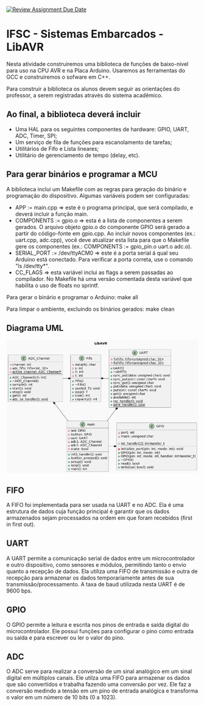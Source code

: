 [![Review Assignment Due Date](https://classroom.github.com/assets/deadline-readme-button-24ddc0f5d75046c5622901739e7c5dd533143b0c8e959d652212380cedb1ea36.svg)](https://classroom.github.com/a/He3J_i_X)
# IFSC - Sistemas Embarcados - LibAVR

Nesta atividade construiremos uma biblioteca de funções de baixo-nível para uso na CPU AVR e na Placa Arduino. Usaremos as ferramentas do GCC e construiremos o sofware em C++.

Para construir a biblioteca os alunos devem seguir as orientações do professor, a serem registradas através do sistema acadêmico.

## Ao final, a biblioteca deverá incluir

* Uma HAL para os seguintes componentes de hardware: GPIO, UART, ADC, Timer, SPI;
* Um serviço de fila de funções para escanolamento de tarefas;
* Utilitários de Fifo e Lista lineares;
* Utilitário de gerenciamento de tempo (delay, etc).

## Para gerar binários e programar a MCU

A biblioteca inclui um Makefile com as regras para geração do binário e programação do dispositivo. Algumas variáveis podem ser configuradas:

* APP := main.cpp => este é o programa principal, que será compilado, e deverá incluir a função main.
* COMPONENTS := gpio.o => esta é a lista de componentes a serem gerados. O arquivo objeto gpio.o do componente GPIO será gerado a partir do código-fonte em gpio.cpp. Ao incluir novos componentes (ex.: uart.cpp, adc.cpp), você deve atualizar esta lista para que o Makefile gere os componentes (ex.: COMPONENTS := gpio_pin.o uart.o adc.o).
* SERIAL_PORT := /dev/ttyACM0 => este é a porta serial á qual seu Arduino está conectado. Para verificar a porta correta, use o comando "ls /dev/tty*".
* CC_FLAGS => esta variável inclui as flags a serem passadas ao compilador. No Makefile há uma versão comentada desta variável que habilita o uso de floats no sprintf.

Para gerar o binário e programar o Arduino: make all

Para limpar o ambiente, excluindo os binários gerados: make clean

## Diagrama UML
![uml](figs/uml.png)

## FIFO
A FIFO foi implementada para ser usada na UART e no ADC. Ela é uma estrutura de dados cuja função principal é garantir que os dados armazenados sejam processados na ordem em que foram recebidos (first in first out).

## UART
A UART permite a comunicação serial de dados entre um microcontrolador e outro dispositivo, como sensores e módulos, permitindo tanto o envio quanto a recepção de dados. Ela utiliza uma FIFO de transmissão e outra de recepção para armazenar os dados temporariamente antes de sua transmissão/processamento. A taxa de baud utilizada nesta UART é de 9600 bps.

## GPIO
O GPIO permite a leitura e escrita nos pinos de entrada e saída digital do microcontrolador. Ele possui funções para configurar o pino como entrada ou saída e para escrever ou ler o valor do pino.

## ADC
O ADC serve para realizar a conversão de um sinal analógico em um sinal digital em múltiplos canais. Ele utilza uma FIFO para armazenar os dados que são convertidos e trabalha fazendo uma conversão por vez. Ele faz a conversão medindo a tensão em um pino de entrada analógica e transforma o valor em um número de 10 bits (0 a 1023).
